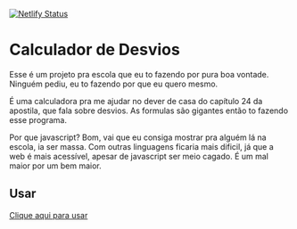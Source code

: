 [![Netlify Status](https://api.netlify.com/api/v1/badges/2a46e351-e7c5-43ee-a3e5-c8641e8eb985/deploy-status)](https://app.netlify.com/sites/calculador-de-desvios/deploys)  


# Calculador de Desvios

Esse é um projeto pra escola que eu to fazendo por pura boa vontade. Ninguém pediu, eu to fazendo por que eu quero mesmo.

É uma calculadora pra me ajudar no dever de casa do capítulo 24 da apostila, que fala sobre desvios. As formulas são gigantes então to fazendo esse programa.

Por que javascript? Bom, vai que eu consiga mostrar pra alguém lá na escola, ia ser massa. Com outras linguagens ficaria mais dificil, já que a web é mais acessível, apesar de javascript ser meio cagado. É um mal maior por um bem maior.

## Usar
[Clique aqui para usar](https://calculador-de-desvios.netlify.app)